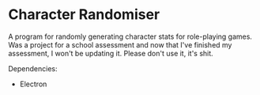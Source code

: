 # Character Randomiser
A program for randomly generating character stats for role-playing games. Was a project for a school assessment and now that I've finished my assessment, I won't be updating it. Please don't use it, it's shit.

Dependencies:
- Electron
